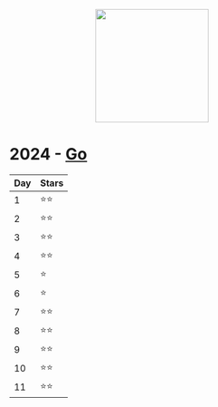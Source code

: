 <p align="center">
<img src="https://github.com/user-attachments/assets/ae115c15-e7a6-44a0-8381-ce8973e52334" width="200">
<h1>2024 - <a href="https://go.dev/">Go</a></h1>
</p>




| Day  | Stars |
| ------------- | ------------- |
| 1  | ⭐⭐  |
| 2  | ⭐⭐  |
| 3  | ⭐⭐  |
| 4  | ⭐⭐  |
| 5  | ⭐  |
| 6  | ⭐  |
| 7  | ⭐⭐  |
| 8  | ⭐⭐  |
| 9  | ⭐⭐  |
| 10  | ⭐⭐  |
| 11  | ⭐⭐  |
